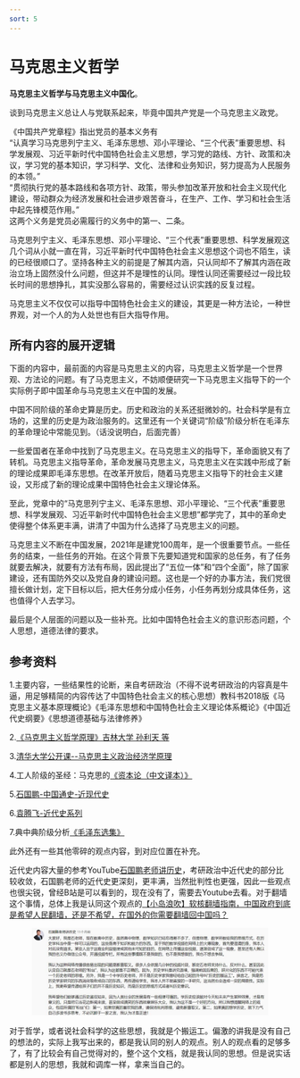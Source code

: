 ```yaml
---
sort: 5
---
```

# 马克思主义哲学

**马克思主义哲学与马克思主义中国化**。

谈到马克思主义总让人与党联系起来，毕竟中国共产党是一个马克思主义政党。

《中国共产党章程》指出党员的基本义务有  
“认真学习马克思列宁主义、毛泽东思想、邓小平理论、“三个代表”重要思想、科学发展观、习近平新时代中国特色社会主义思想，学习党的路线、方针、政策和决议，学习党的基本知识，学习科学、文化、法律和业务知识，努力提高为人民服务的本领。”  
“贯彻执行党的基本路线和各项方针、政策，带头参加改革开放和社会主义现代化建设，带动群众为经济发展和社会进步艰苦奋斗，在生产、工作、学习和社会生活中起先锋模范作用。”  
这两个义务是党员必需履行的义务中的第一、二条。

马克思列宁主义、毛泽东思想、邓小平理论、“三个代表”重要思想、科学发展观这几个词从小就一直在背，习近平新时代中国特色社会主义思想这个词也不陌生，读的已经很顺口了。坚持各种主义的前提是了解其内涵，只认同却不了解其内涵在政治立场上固然没什么问题，但这并不是理性的认同。理性认同还需要经过一段比较长时间的思想挣扎，其实没那么容易的，需要经过认识实践的反复过程。

马克思主义不仅仅可以指导中国特色社会主义的建设，其更是一种方法论，一种世界观，对一个人的为人处世也有巨大指导作用。

## 所有内容的展开逻辑

下面的内容中，最前面的内容是马克思主义的内容，马克思主义哲学是一个世界观、方法论的问题。有了马克思主义，不妨顺便研究一下马克思主义指导下的一个实际例子即中国革命与马克思主义在中国的发展。

中国不同阶级的革命史算是历史。历史和政治的关系还挺微妙的。社会科学是有立场的，这里的历史是为政治服务的。这里还有一个关键词“阶级”阶级分析在毛泽东的革命理论中常能见到。（话没说明白，后面完善）

一些爱国者在革命中找到了马克思主义。在马克思主义的指导下，革命面貌又有了转机。马克思主义指导革命，革命发展马克思主义，马克思主义在实践中形成了新的理论成果即毛泽东思想。在改革开放后，随着马克思主义指导下的社会主义建设，又形成了新的理论成果中国特色社会主义理论体系。

至此，党章中的“马克思列宁主义、毛泽东思想、邓小平理论、“三个代表”重要思想、科学发展观、习近平新时代中国特色社会主义思想”都学完了，其中的革命史使得整个体系更丰满，讲清了中国为什么选择了马克思主义的问题。

马克思主义不断在中国发展，2021年是建党100周年，是一个很重要节点。一些任务的结束，一些任务的开始。在这个背景下先要知道党和国家的总任务，有了任务就要去解决，就要有方法有布局，因此提出了“五位一体”和“四个全面”，除了国家建设，还有国防外交以及党自身的建设问题。这也是一个好的办事方法，我们党很擅长做计划，定下目标以后，把大任务分成小任务，小任务再划分成具体任务，这也值得个人去学习。

最后是个人层面的问题以及一些补充。比如中国特色社会主义的意识形态问题，个人思想，道德法律的要求。

## 参考资料

1.主要内容，一些结果性的论断，来自考研政治（不得不说考研政治的内容真是牛逼，用足够精简的内容传达了中国特色社会主义的核心思想）教科书2018版《马克思主义基本原理概论》《毛泽东思想和中国特色社会主义理论体系概论》《中国近代史纲要》《思想道德基础与法律修养》

2.[《马克思主义哲学原理》吉林大学 孙利天 等](https://www.bilibili.com/video/BV1r4411H7oh)

3.[清华大学公开课--马克思主义政治经济学原理](https://www.bilibili.com/video/BV12W411n7wJ)

4.工人阶级的圣经：马克思的[《资本论（中文译本）》](https://www.marxists.org/chinese/marx/capital/index.htm)

5.[石国鹏-中国通史-近现代史](https://youtu.be/D7ZYbp6wrBk)

6.[袁腾飞-近代史系列](https://youtu.be/SFX7ng7eOU4)

7.典中典阶级分析[《毛泽东选集》](https://www.marxists.org/chinese/maozedong/index.htm)

此外还有一些其他零碎的观点内容，到对应位置在补充。

近代史内容大量的参考YouTube[石国鹏老师讲历史](https://youtu.be/W2Xw3AchU10)，考研政治中近代史的部分比较收敛，石国鹏老师的近代史更深刻，更丰满，当然批判性也更强，因此一些观点也很尖锐，曾经B站是可以看到的，现在没有了，需要去Youtube去看。对于翻墙这个事情，总体上我是认同这个观点的[【小岛浪吹】软核翻墙指南，中国政府到底是希望人民翻墙，还是不希望，在国外的你需要翻墙回中国吗？](https://youtu.be/3WT6k3ADtoQ)

<figure>
    <img src="./石国鹏.jpg" width=1920 />
</figure>

对于哲学，或者说社会科学的这些思想，我就是个搬运工。偏激的讲我是没有自己的想法的，实际上我写出来的，都是我认同的别人的观点。别人的观点看的足够多了，有了比较会有自己觉得对的，整个这个文档，就是我认同的思想。但是说实话都是别人的思想，我就和调库一样，拿来当自己的。


